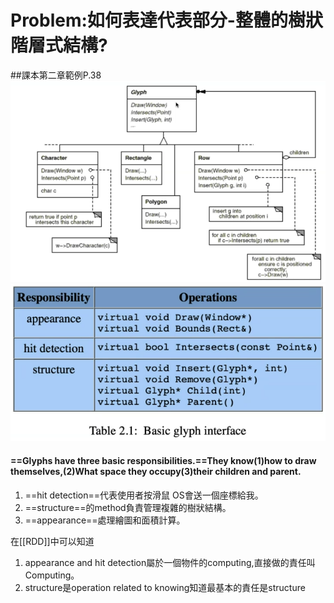 # **Problem:如何表達代表部分-整體的樹狀階層式結構?**

##課本第二章範例P.38
![partial_glyph_class_hierarchy](../img/partial_glyph_class_hierarchy.png)
![basic_glyph_interface](../img/basic_glyph_interface.png)
#### ==Glyphs have three basic responsibilities.==They know(1)how to draw themselves,(2)What space they occupy(3)their children and parent.
1. ==hit detection==代表使用者按滑鼠 OS會送一個座標給我。
2. ==structure==的method負責管理複雜的樹狀結構。
3. ==appearance==處理繪圖和面積計算。

在[[RDD]]中可以知道
1. appearance and hit detection屬於一個物件的computing,直接做的責任叫Computing。
2. structure是operation related to knowing知道最基本的責任是structure